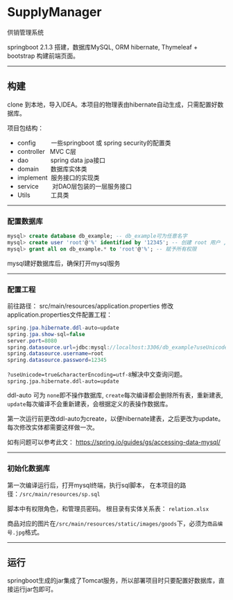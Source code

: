 # SupplyManager

供销管理系统

springboot 2.1.3 搭建，数据库MySQL, ORM hibernate, Thymeleaf + bootstrap 构建前端页面。

---

## 构建
clone 到本地，导入IDEA。本项目的物理表由hibernate自动生成，只需配置好数据库。

项目包结构：
- config&nbsp;&nbsp;&nbsp;&nbsp;&nbsp;&nbsp;&nbsp;&nbsp;&nbsp;一些springboot 或 spring security的配置类
- controller&nbsp;&nbsp;&nbsp;MVC C层
- dao&nbsp;&nbsp;&nbsp;&nbsp;&nbsp;&nbsp;&nbsp;&nbsp;&nbsp;&nbsp;&nbsp;&nbsp;&nbsp;spring data jpa接口
- domain&nbsp;&nbsp;&nbsp;&nbsp;&nbsp;&nbsp;&nbsp;数据库实体类
- implement&nbsp;&nbsp;服务接口的实现类
- service&nbsp;&nbsp;&nbsp;&nbsp;&nbsp;&nbsp;&nbsp;&nbsp;对DAO层包装的一层服务接口
- Utils&nbsp;&nbsp;&nbsp;&nbsp;&nbsp;&nbsp;&nbsp;&nbsp;&nbsp;&nbsp;&nbsp;&nbsp;工具类

---

### 配置数据库 
 ```sql
mysql> create database db_example; -- db_example可为任意名字
mysql> create user 'root'@'%' identified by '12345'; -- 创建 root 用户 ,密码: 12345
mysql> grant all on db_example.* to 'root'@'%'; -- 赋予所有权限
 ```
mysql建好数据库后，确保打开mysql服务

---

### 配置工程

前往路径： src/main/resources/application.properties
修改application.properties文件配置工程：
```java
spring.jpa.hibernate.ddl-auto=update
spring.jpa.show-sql=false
server.port=8080
spring.datasource.url=jdbc:mysql://localhost:3306/db_example?useUnicode=true&characterEncoding=utf-8
spring.datasource.username=root
spring.datasource.password=12345
```
`?useUnicode=true&characterEncoding=utf-8`解决中文查询问题。
`spring.jpa.hibernate.ddl-auto=update` 

ddl-auto 可为  `none`即不操作数据库, `create`每次编译都会删除所有表，重新建表, `update`每次编译不会重新建表，会根据定义的表操作数据库。

第一次运行前更改ddl-auto为create，以便hibernate建表，之后更改为update。每次修改实体都需要这样做一次。

如有问题可以参考此文： https://spring.io/guides/gs/accessing-data-mysql/

---

### 初始化数据库
第一次编译运行后，打开mysql终端，执行sql脚本，
在本项目的路径：`/src/main/resources/sp.sql`

脚本中有权限角色，和管理员密码。
根目录有实体关系表： `relation.xlsx`

商品对应的图片在`/src/main/resources/static/images/goods`下，必须为`商品编号.jpg`格式。

---

## 运行

springboot生成的jar集成了Tomcat服务，所以部署项目时只要配置好数据库，直接运行jar包即可。
